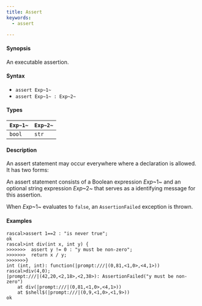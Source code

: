 ```yaml
---
title: Assert
keywords:
  - assert

---
```


#### Synopsis

An executable assertion.

#### Syntax

*  `assert Exp~1~`
*  `assert Exp~1~ : Exp~2~`

#### Types


| `Exp~1~` | `Exp~2~`  |
| --- | --- |
| `bool`    | `str`      |


#### Description

An assert statement may occur everywhere where a declaration is allowed. It has two forms:

An assert statement consists of a Boolean expression _Exp_~1~ and an optional string expression _Exp_~2~
that serves as a identifying message for this assertion. 

When _Exp_~1~ evaluates to `false`, an `AssertionFailed` exception is thrown.

#### Examples


```rascal-shell ,error
rascal>assert 1==2 : "is never true";
ok
rascal>int div(int x, int y) {
>>>>>>>  assert y != 0 : "y must be non-zero";
>>>>>>>  return x / y;
>>>>>>>}
int (int, int): function(|prompt:///|(0,81,<1,0>,<4,1>))
rascal>div(4,0);
|prompt:///|(42,20,<2,18>,<2,38>): AssertionFailed("y must be non-zero")
	at div(|prompt:///|(0,81,<1,0>,<4,1>))
	at $shell$(|prompt:///|(0,9,<1,0>,<1,9>))
ok
```


